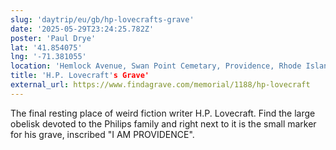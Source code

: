 ```yaml
---
slug: 'daytrip/eu/gb/hp-lovecrafts-grave'
date: '2025-05-29T23:24:25.782Z'
poster: 'Paul Drye'
lat: '41.854075'
lng: '-71.381055'
location: 'Hemlock Avenue, Swan Point Cemetary, Providence, Rhode Island, United States'
title: 'H.P. Lovecraft's Grave'
external_url: https://www.findagrave.com/memorial/1188/hp-lovecraft
---
```

The final resting place of weird fiction writer H.P. Lovecraft. Find the large obelisk devoted to the Philips family and right next to it is the small marker for his grave, inscribed "I AM PROVIDENCE".